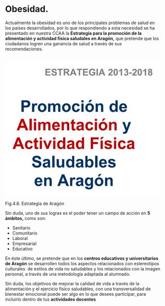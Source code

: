 # Obesidad.

Actualmente la obesidad es uno de los principales problemas de salud en los países desarrollados, por lo que respondiendo a esta necesidad se ha presentado en nuestra CCAA la **Estrategia para la promoción de la alimentación y actividad física saludales en Aragón,** que pretende que los ciudadanos logren una ganancia de salud a través de sus recomendaciones.


 ![](img/M4_7.jpg)


Fig.4.8. Estrategia de Aragón

Sin duda, uno de sus logras es el poder tener un campo de acción en **5 ámbitos,** como son:

*   Sanitario
*   Comunitario
*   Laboral
*   Empresarial
*   Educativo

En éste último, se pretende que en los **centros educativos y universitarios de Aragón** se desarrollen todos los aspectos relacionados con estereotipos culturales  de estilos de vida no saludables y los relacionados con la imagen personal, a través de una metodología adaptada al alumnado.

Sin duda, los objetivos de mejorar la calidad de vida a través de la alimentación y el ejercicio físico saludables, con una transversalidad de bienestar emocional puede ser algo en lo que desees participar, para incluirlo dentro de tus **actividades docentes**

